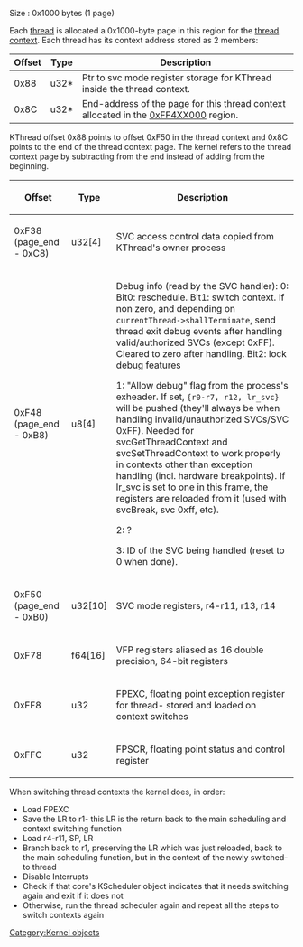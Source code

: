 Size : 0x1000 bytes (1 page)

Each [thread](KThread "wikilink") is allocated a 0x1000-byte page in
this region for the [thread context](KThreadContext "wikilink"). Each
thread has its context address stored as 2 members:

| Offset | Type  | Description                                                                                                     |
|--------|-------|-----------------------------------------------------------------------------------------------------------------|
| 0x88   | u32\* | Ptr to svc mode register storage for KThread inside the thread context.                                         |
| 0x8C   | u32\* | End-address of the page for this thread context allocated in the [0xFF4XX000](Memory_layout "wikilink") region. |

KThread offset 0x88 points to offset 0xF50 in the thread context and
0x8C points to the end of the thread context page. The kernel refers to
the thread context page by subtracting from the end instead of adding
from the beginning.

<table>
<thead>
<tr class="header">
<th><p>Offset</p></th>
<th><p>Type</p></th>
<th><p>Description</p></th>
</tr>
</thead>
<tbody>
<tr class="odd">
<td><p>0xF38 (page_end - 0xC8)</p></td>
<td><p>u32[4]</p></td>
<td><p>SVC access control data copied from KThread's owner
process</p></td>
</tr>
<tr class="even">
<td><p>0xF48 (page_end - 0xB8)</p></td>
<td><p>u8[4]</p></td>
<td><p>Debug info (read by the SVC handler): 0: Bit0: reschedule. Bit1:
switch context. If non zero, and depending on
<code>currentThread-&gt;shallTerminate</code>, send thread exit debug
events after handling valid/authorized SVCs (except 0xFF). Cleared to
zero after handling. Bit2: lock debug features</p>
<p>1: "Allow debug" flag from the process's exheader. If set,
<code>{r0-r7, r12, lr_svc}</code> will be pushed (they'll always be when
handling invalid/unauthorized SVCs/SVC 0xFF). Needed for
svcGetThreadContext and svcSetThreadContext to work properly in contexts
other than exception handling (incl. hardware breakpoints). If lr_svc is
set to one in this frame, the registers are reloaded from it (used with
svcBreak, svc 0xff, etc).</p>
<p>2: ?</p>
<p>3: ID of the SVC being handled (reset to 0 when done).</p></td>
</tr>
<tr class="odd">
<td><p>0xF50 (page_end - 0xB0)</p></td>
<td><p>u32[10]</p></td>
<td><p>SVC mode registers, r4-r11, r13, r14</p></td>
</tr>
<tr class="even">
<td><p>0xF78</p></td>
<td><p>f64[16]</p></td>
<td><p>VFP registers aliased as 16 double precision, 64-bit
registers</p></td>
</tr>
<tr class="odd">
<td><p>0xFF8</p></td>
<td><p>u32</p></td>
<td><p>FPEXC, floating point exception register for thread- stored and
loaded on context switches</p></td>
</tr>
<tr class="even">
<td><p>0xFFC</p></td>
<td><p>u32</p></td>
<td><p>FPSCR, floating point status and control register</p></td>
</tr>
</tbody>
</table>

When switching thread contexts the kernel does, in order:

- Load FPEXC
- Save the LR to r1- this LR is the return back to the main scheduling
  and context switching function
- Load r4-r11, SP, LR
- Branch back to r1, preserving the LR which was just reloaded, back to
  the main scheduling function, but in the context of the newly
  switched-to thread
- Disable Interrupts
- Check if that core's KScheduler object indicates that it needs
  switching again and exit if it does not
- Otherwise, run the thread scheduler again and repeat all the steps to
  switch contexts again

[Category:Kernel objects](Category:Kernel_objects "wikilink")